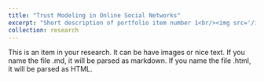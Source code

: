 ```yaml
---
title: "Trust Modeling in Online Social Networks"
excerpt: "Short description of portfolio item number 1<br/><img src='/images/r1.png', width='500' height='300'>"
collection: research
---
```


This is an item in your research. It can be have images or nice text. If you name the file .md, it will be parsed as markdown. If you name the file .html, it will be parsed as HTML. 
